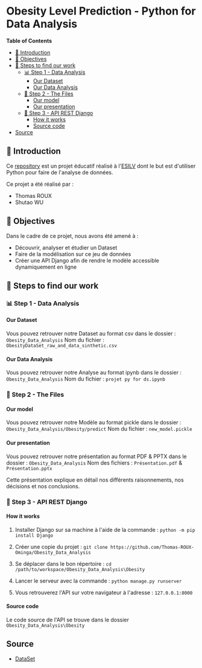# Obesity Level Prediction - Python for Data Analysis

<!-- START doctoc generated TOC please keep comment here to allow auto update -->
<!-- DON'T EDIT THIS SECTION, INSTEAD RE-RUN doctoc TO UPDATE -->
**Table of Contents**

- [🚀 Introduction](#-introduction)
- [🎯 Objectives](#-objectives)
- [🔎 Steps to find our work](#-steps-to-find-our-work)
  - [📊 Step 1 - Data Analysis](#-step-1---data-analysis)
    - [Our Dataset](#our-dataset)
    - [Our Data Analysis](#our-data-analysis)
  - [🎁 Step 2 - The Files](#-step-2---the-files)
    - [Our model](#our-model)
    - [Our presentation](#our-presentation)
  - [🦎 Step 3 - API REST Django](#-step-3---api-rest-django)
    - [How it works](#how-it-works)
    - [Source code](#source-code)
- [Source](#source)

<!-- END doctoc generated TOC please keep comment here to allow auto update -->

## 🚀 Introduction

Ce [repository](https://github.com/Thomas-ROUX-Ominga/Obesity_Data_Analysis) est un projet éducatif réalisé à l'[ESILV](https://esilv.fr) dont le but est d'utiliser Python pour faire de l'analyse de données.

Ce projet a été réalisé par :

 * Thomas ROUX
 * Shutao WU

## 🎯 Objectives

Dans le cadre de ce projet, nous avons été amené à :

* Découvrir, analyser et étudier un Dataset
* Faire de la modélisation sur ce jeu de données
* Créer une API Django afin de rendre le modèle accessible dynamiquement en ligne

## 🔎 Steps to find our work

### 📊 Step 1 - Data Analysis

#### Our Dataset

Vous pouvez retrouver notre Dataset au format csv dans le dossier : `Obesity_Data_Analysis`
Nom du fichier : `ObesityDataSet_raw_and_data_sinthetic.csv`

#### Our Data Analysis

Vous pouvez retrouver notre Analyse au format ipynb dans le dossier : `Obesity_Data_Analysis`
Nom du fichier : `projet py for ds.ipynb`

### 🎁 Step 2 - The Files

#### Our model

Vous pouvez retrouver notre Modèle au format pickle dans le dossier : `Obesity_Data_Analysis/Obesity/predict`
Nom du fichier : `new_model.pickle`

#### Our presentation

Vous pouvez retrouver notre présentation au format PDF & PPTX dans le dossier : `Obesity_Data_Analysis`
Nom des fichiers : `Présentation.pdf` & `Présentation.pptx`

Cette présentation explique en détail nos différents raisonnements, nos décisions et nos conclusions.

### 🦎 Step 3 - API REST Django

#### How it works

1. Installer Django sur sa machine à l'aide de la commande : `python -m pip install Django`

2. Créer une copie du projet : `git clone https://github.com/Thomas-ROUX-Ominga/Obesity_Data_Analysis`

3. Se déplacer dans le bon répertoire : `cd /path/to/workspace/Obesity_Data_Analysis\Obesity`

4. Lancer le serveur avec la commande : `python manage.py runserver`

5. Vous retrouverez l'API sur votre navigateur à l'adresse : `127.0.0.1:8000`

#### Source code

Le code source de l'API se trouve dans le dossier `Obesity_Data_Analysis\Obesity`

## Source

* [DataSet](https://archive.ics.uci.edu/ml/datasets/Estimation+of+obesity+levels+based+on+eating+habits+and+physical+condition+)
